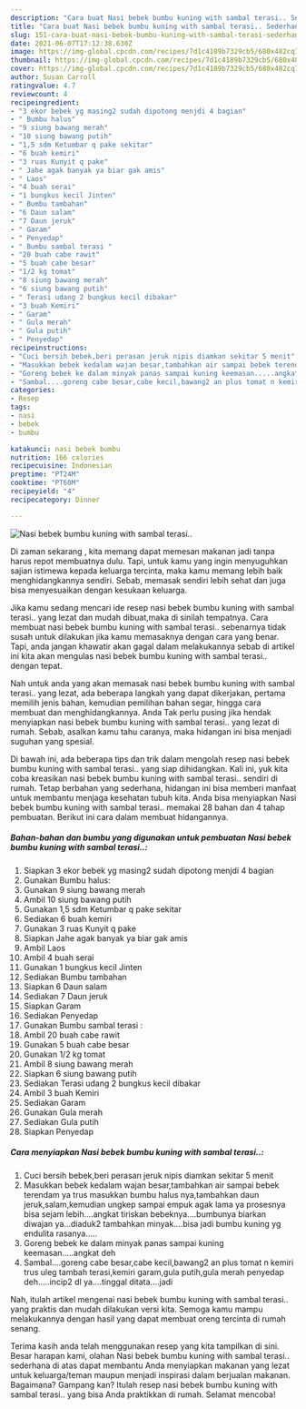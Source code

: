 ```yaml
---
description: "Cara buat Nasi bebek bumbu kuning with sambal terasi.. Sederhana Untuk Jualan"
title: "Cara buat Nasi bebek bumbu kuning with sambal terasi.. Sederhana Untuk Jualan"
slug: 151-cara-buat-nasi-bebek-bumbu-kuning-with-sambal-terasi-sederhana-untuk-jualan
date: 2021-06-07T17:12:38.630Z
image: https://img-global.cpcdn.com/recipes/7d1c4189b7329cb5/680x482cq70/nasi-bebek-bumbu-kuning-with-sambal-terasi-foto-resep-utama.jpg
thumbnail: https://img-global.cpcdn.com/recipes/7d1c4189b7329cb5/680x482cq70/nasi-bebek-bumbu-kuning-with-sambal-terasi-foto-resep-utama.jpg
cover: https://img-global.cpcdn.com/recipes/7d1c4189b7329cb5/680x482cq70/nasi-bebek-bumbu-kuning-with-sambal-terasi-foto-resep-utama.jpg
author: Susan Carroll
ratingvalue: 4.7
reviewcount: 4
recipeingredient:
- "3 ekor bebek yg masing2 sudah dipotong menjdi 4 bagian"
- " Bumbu halus"
- "9 siung bawang merah"
- "10 siung bawang putih"
- "1,5 sdm Ketumbar q pake sekitar"
- "6 buah kemiri"
- "3 ruas Kunyit q pake"
- " Jahe agak banyak ya biar gak amis"
- " Laos"
- "4 buah serai"
- "1 bungkus kecil Jinten"
- " Bumbu tambahan"
- "6 Daun salam"
- "7 Daun jeruk"
- " Garam"
- " Penyedap"
- " Bumbu sambal terasi "
- "20 buah cabe rawit"
- "5 buah cabe besar"
- "1/2 kg tomat"
- "8 siung bawang merah"
- "6 siung bawang putih"
- " Terasi udang 2 bungkus kecil dibakar"
- "3 buah Kemiri"
- " Garam"
- " Gula merah"
- " Gula putih"
- " Penyedap"
recipeinstructions:
- "Cuci bersih bebek,beri perasan jeruk nipis diamkan sekitar 5 menit"
- "Masukkan bebek kedalam wajan besar,tambahkan air sampai bebek terendam ya trus masukkan bumbu halus nya,tambahkan daun jeruk,salam,kemudian ungkep sampai empuk agak lama ya prosesnya bisa sejam lebih....angkat tiriskan bebeknya....bumbunya biarkan diwajan ya...diaduk2 tambahkan minyak....bisa jadi bumbu kuning yg endulita rasanya....."
- "Goreng bebek ke dalam minyak panas sampai kuning keemasan.....angkat deh"
- "Sambal....goreng cabe besar,cabe kecil,bawang2 an plus tomat n kemiri trus uleg tambah terasi,kemiri garam,gula putih,gula merah penyedap deh.....incip2 dl ya....tinggal ditata....jadi"
categories:
- Resep
tags:
- nasi
- bebek
- bumbu

katakunci: nasi bebek bumbu 
nutrition: 166 calories
recipecuisine: Indonesian
preptime: "PT24M"
cooktime: "PT60M"
recipeyield: "4"
recipecategory: Dinner

---
```



![Nasi bebek bumbu kuning with sambal terasi..](https://img-global.cpcdn.com/recipes/7d1c4189b7329cb5/680x482cq70/nasi-bebek-bumbu-kuning-with-sambal-terasi-foto-resep-utama.jpg)

Di zaman  sekarang , kita memang dapat memesan makanan jadi tanpa harus repot membuatnya dulu. Tapi, untuk kamu yang ingin menyuguhkan sajian istimewa kepada keluarga tercinta, maka kamu memang lebih baik menghidangkannya sendiri. Sebab, memasak sendiri lebih sehat dan juga bisa menyesuaikan dengan kesukaan keluarga.

Jika kamu sedang mencari ide resep nasi bebek bumbu kuning with sambal terasi.. yang lezat dan mudah dibuat,maka di sinilah tempatnya. Cara membuat nasi bebek bumbu kuning with sambal terasi..  sebenarnya tidak susah untuk dilakukan jika kamu memasaknya dengan cara yang benar. Tapi, anda jangan khawatir akan gagal dalam melakukannya 
sebab di artikel ini kita akan mengulas nasi bebek bumbu kuning with sambal terasi.. dengan tepat.  



Nah untuk anda yang akan memasak nasi bebek bumbu kuning with sambal terasi.. yang lezat, ada beberapa langkah yang dapat dikerjakan, pertama memilih jenis bahan, kemudian pemilihan bahan segar, hingga cara membuat dan menghidangkannya. Anda Tak perlu pusing jika hendak menyiapkan nasi bebek bumbu kuning with sambal terasi.. yang lezat di rumah. Sebab, asalkan kamu  tahu caranya, maka hidangan ini bisa menjadi suguhan yang spesial.

Di bawah ini, ada beberapa tips dan trik dalam mengolah resep nasi bebek bumbu kuning with sambal terasi.. yang siap dihidangkan. Kali ini, yuk kita coba kreasikan nasi bebek bumbu kuning with sambal terasi.. sendiri di rumah. Tetap berbahan yang sederhana, hidangan ini bisa memberi manfaat untuk membantu menjaga kesehatan tubuh kita. Anda bisa menyiapkan Nasi bebek bumbu kuning with sambal terasi.. memakai 28 bahan dan 4 tahap pembuatan. Berikut ini cara dalam membuat hidangannya.

<!--inarticleads1-->

##### Bahan-bahan dan bumbu yang digunakan untuk pembuatan Nasi bebek bumbu kuning with sambal terasi..:

1. Siapkan 3 ekor bebek yg masing2 sudah dipotong menjdi 4 bagian
1. Gunakan  Bumbu halus:
1. Gunakan 9 siung bawang merah
1. Ambil 10 siung bawang putih
1. Gunakan 1,5 sdm Ketumbar q pake sekitar
1. Sediakan 6 buah kemiri
1. Gunakan 3 ruas Kunyit q pake
1. Siapkan  Jahe agak banyak ya biar gak amis
1. Ambil  Laos
1. Ambil 4 buah serai
1. Gunakan 1 bungkus kecil Jinten
1. Sediakan  Bumbu tambahan
1. Siapkan 6 Daun salam
1. Sediakan 7 Daun jeruk
1. Siapkan  Garam
1. Sediakan  Penyedap
1. Gunakan  Bumbu sambal terasi :
1. Ambil 20 buah cabe rawit
1. Gunakan 5 buah cabe besar
1. Gunakan 1/2 kg tomat
1. Ambil 8 siung bawang merah
1. Siapkan 6 siung bawang putih
1. Sediakan  Terasi udang 2 bungkus kecil dibakar
1. Ambil 3 buah Kemiri
1. Sediakan  Garam
1. Gunakan  Gula merah
1. Sediakan  Gula putih
1. Siapkan  Penyedap




<!--inarticleads2-->

##### Cara menyiapkan Nasi bebek bumbu kuning with sambal terasi..:

1. Cuci bersih bebek,beri perasan jeruk nipis diamkan sekitar 5 menit
1. Masukkan bebek kedalam wajan besar,tambahkan air sampai bebek terendam ya trus masukkan bumbu halus nya,tambahkan daun jeruk,salam,kemudian ungkep sampai empuk agak lama ya prosesnya bisa sejam lebih....angkat tiriskan bebeknya....bumbunya biarkan diwajan ya...diaduk2 tambahkan minyak....bisa jadi bumbu kuning yg endulita rasanya.....
1. Goreng bebek ke dalam minyak panas sampai kuning keemasan.....angkat deh
1. Sambal....goreng cabe besar,cabe kecil,bawang2 an plus tomat n kemiri trus uleg tambah terasi,kemiri garam,gula putih,gula merah penyedap deh.....incip2 dl ya....tinggal ditata....jadi




Nah, itulah artikel mengenai  nasi bebek bumbu kuning with sambal terasi..  yang praktis dan mudah dilakukan versi kita. Semoga kamu mampu melakukannya dengan hasil yang dapat membuat oreng tercinta di rumah senang. 

Terima kasih anda telah menggunakan resep yang kita tampilkan di sini. Besar harapan kami, olahan  Nasi bebek bumbu kuning with sambal terasi.. sederhana di atas dapat membantu Anda menyiapkan makanan yang lezat untuk keluarga/teman maupun menjadi inspirasi dalam berjualan makanan. Bagaimana? Gampang kan? Itulah resep nasi bebek bumbu kuning with sambal terasi.. yang bisa Anda praktikkan di rumah. Selamat mencoba!

